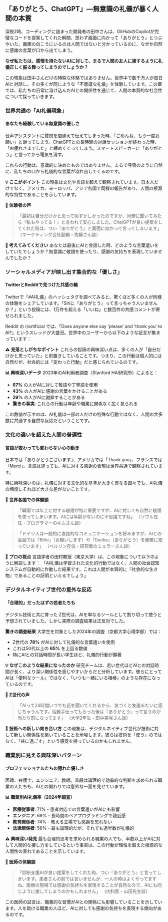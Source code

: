 ## 「ありがとう、ChatGPT」―無意識の礼儀が暴く人間の本質

深夜2時、コーディングに詰まった開発者の田中さんは、GitHubのCopilotが完璧なコードを提案してくれた瞬間、思わず画面に向かって「ありがとう」とつぶやいた。画面の向こうにいるのは人間ではないと分かっているのに、なぜか自然に感謝の言葉が口から出てしまう。

**なぜ私たちは、感情を持たないAIに対して、まるで人間の友人に接するように礼儀正しく振る舞ってしまうのでしょうか？**

この現象は田中さんだけの特殊な体験ではありません。世界中で数千万人が毎日AIと対話し、その多くが同じような「不思議な礼儀」を体験しています。この章では、私たちの日常に溶け込んだAIとの関係性を通じて、人間の本質的な社会性について探っていきます。

### 世界共通の「AI礼儀現象」

#### あなたも経験している無意識の優しさ

音声アシスタントに質問を間違えて伝えてしまった時、「ごめんね、もう一度お願い」と謝ってしまう。ChatGPTとの長時間の対話セッションが終わった時、「お疲れさまでした」と締めくくってしまう。スマートスピーカーに「ありがとう」と言ってから電気を消す。

これらの行動は、意識的に決めたものではありません。まるで呼吸のように自然に、私たちの口から礼儀的な言葉が溢れ出してくるのです。

**💡 ここがポイント**
この現象は文化や言語を超えて観察されています。日本人だけでなく、アメリカ、ヨーロッパ、アジア各国で同様の報告があり、人間の根源的な特性であることを示しています。

**📝 体験者の声**
> 「最初は自分だけかと思って恥ずかしかったのですが、同僚に聞いてみたら『私もやってる！』と言われて安心しました。ChatGPTが良い提案をしてくれた時は、つい『ありがとう』と画面に向かって言ってしまいます」
> （マーケティング会社勤務・佐藤さん談）

**🤔 考えてみてください**
あなたは最後にAIと会話した時、どのような言葉遣いをしていたでしょうか？無意識に敬語を使ったり、感謝の気持ちを表現していませんでしたか？

### ソーシャルメディアが映し出す集合的な「優しさ」

#### TwitterとRedditで見つけた共感の輪

Twitterで「#AI礼儀」のハッシュタグを調べてみると、驚くほど多くの人が同様の体験をシェアしています。「Siriに『ありがとう』って言っちゃう人いませんか？」という投稿には、1万件を超える「いいね」と数百件の共感コメントが寄せられました。

Reddit の r/artificial では、「Does anyone else say 'please' and 'thank you' to AI?」というスレッドが大盛況。世界中のユーザーから以下のような証言が集まっています：

**⚠️ 見落としがちなポイント**
これらの投稿の興味深い点は、多くの人が「自分だけかと思っていた」と前置きしていることです。つまり、この行動は個人的には自然だが、社会的には「変わった行動」だと感じられているのです。

**📊 興味深いデータ**
2023年のAI利用者調査（Stanford HAI研究所）によると：
- **67%** の人がAIに対して敬語や丁寧語を使用
- **43%** の人がAIに感謝の言葉をかけることがある
- **29%** の人がAIに謝罪することがある
- **驚きの事実**: これらの行動は年齢や職業に関係なく広く見られる

この数値が示すのは、AI礼儀は一部の人だけの特殊な行動ではなく、人間の大多数に共通する自然な反応だということです。

### 文化の違いを超えた人間の普遍性

#### 言語が変わっても変わらない心の動き

日本では「ありがとうございます」、アメリカでは「Thank you」、フランスでは「Merci」。言語は違っても、AIに対する感謝の表現は世界共通で観察されています。

特に興味深いのは、礼儀に対する文化的な基準が大きく異なる国々でも、AI礼儀の頻度にそれほど大きな差がないことです。

**📝 世界各国での体験談**
> 「韓国では年上に対する敬語が特に重要ですが、AIに対しても自然に敬語を使ってしまいます。AIには年齢がないのに不思議ですね」
> （ソウル在住・プログラマーのキムさん談）

> 「ドイツ人は一般的に直接的なコミュニケーションを好みますが、AIとの会話では『Bitte』（お願いします）や『Danke』（ありがとう）を頻繁に使っています」
> （ベルリン在住・研究者のミュラーさん談）

**🎯 プロの視点**
言語学者の田村教授（東京大学）は、この現象について以下のように解説します：
「AI礼儀は学習された文化的行動ではなく、人間の社会認知システムが自動的に作動した結果です。これは人間が本質的に『社会的な生き物』であることの証明といえるでしょう」

### デジタルネイティブ世代の意外な反応

#### 「合理的」だったはずの若者たちも

デジタル技術と共に育った Z世代は、AIを単なるツールとして割り切って使うと予想されていました。しかし実際の調査結果は正反対でした。

**驚きの調査結果**
大学生を対象とした2024年の調査（京都大学心理学部）では：
- Z世代の **78%** がAIに対して礼儀的な言葉遣いを使用
- これは50代以上の **65%** を上回る数値
- 特にAIとの対話時間が長い学生ほど、礼儀的行動が顕著

**💡 なぜこのような結果になったのか**
研究チームは、若い世代ほどAIとの対話時間が長く、より深い関係性を感じやすいからだと分析しています。彼らにとってAIは「便利なツール」ではなく、「いつも一緒にいる相棒」のような存在になっているのです。

**📝 Z世代の声**
> 「AIって24時間いつでも話を聞いてくれるから、気づくと友達みたいに感じちゃうんです。宿題手伝ってもらった後は『ありがとう』って言うのが当たり前になってます」
> （大学2年生・田中美咲さん談）

**🤔 技術への新しい向き合い方**
この現象は、デジタルネイティブ世代が技術に対して新しい関係性を築いていることを示唆します。彼らは技術を「使う」のではなく、「共に過ごす」という感覚を持っているのかもしれません。

### 職業別に見える興味深いパターン

#### プロフェッショナルたちの隠れた優しさ

医師、弁護士、エンジニア、教師。普段は論理的で効率的な判断を求められる職業の人たちも、AIとの関わりでは意外な一面を見せています。

**📊 職業別AI礼儀率（2024年調査）**
- **医療従事者**: 71% - 患者対応での言葉遣いがAIにも影響
- **エンジニア**: 69% - 長時間のペアプログラミングで親近感
- **教育関係者**: 74% - 教える立場でも感謝を忘れない
- **法律関係者**: 58% - 最も論理的だが、それでも過半数が礼儀的

**⚠️ 興味深い発見**
最も合理的思考を求められる職業の人でも、半数以上がAIに対して人間的な接し方をしているという事実は、この行動が理性を超えた根源的な人間性の表れであることを示しています。

**📝 医師の体験談**
> 「診断支援AIが良い提案をしてくれた時、つい『ありがとう』と言ってしまいます。患者さんの前では言いませんが、一人の時はよくやってますね。医療の現場では感謝の気持ちを表現することが自然なので、AIにも同じように接してしまうのかもしれません」
> （内科医・山田先生談）

この医師の証言は、職業的な習慣がAIとの関係にも影響していることを示しています。人を助ける職業の人ほど、AIに対しても感謝の気持ちを表現する傾向があるのです。